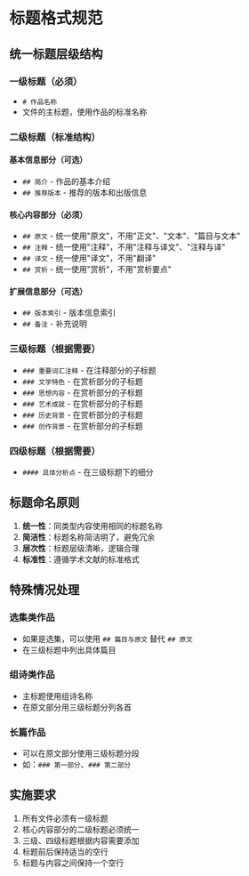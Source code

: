 <!--
 * @Author: ylmzfun ylmzfun@163.com
 * @Date: 2025-01-27 10:00:00
 * @LastEditors: ylmzfun ylmzfun@163.com
 * @LastEditTime: 2025-10-04 08:51:54
 * @FilePath: /Users/ylmzfun/Documents/study/note/poetry/title_format_standard.md
 * @Description: 古文辞章汇编 - 标题格式规范
-->
# 标题格式规范

## 统一标题层级结构

### 一级标题（必须）
- `# 作品名称`
- 文件的主标题，使用作品的标准名称

### 二级标题（标准结构）

#### 基本信息部分（可选）
- `## 简介` - 作品的基本介绍
- `## 推荐版本` - 推荐的版本和出版信息

#### 核心内容部分（必须）
- `## 原文` - 统一使用"原文"，不用"正文"、"文本"、"篇目与文本"
- `## 注释` - 统一使用"注释"，不用"注释与译文"、"注释与译"
- `## 译文` - 统一使用"译文"，不用"翻译"
- `## 赏析` - 统一使用"赏析"，不用"赏析要点"

#### 扩展信息部分（可选）
- `## 版本索引` - 版本信息索引
- `## 备注` - 补充说明

### 三级标题（根据需要）
- `### 重要词汇注释` - 在注释部分的子标题
- `### 文学特色` - 在赏析部分的子标题
- `### 思想内容` - 在赏析部分的子标题
- `### 艺术成就` - 在赏析部分的子标题
- `### 历史背景` - 在赏析部分的子标题
- `### 创作背景` - 在赏析部分的子标题

### 四级标题（根据需要）
- `#### 具体分析点` - 在三级标题下的细分

## 标题命名原则

1. **统一性**：同类型内容使用相同的标题名称
2. **简洁性**：标题名称简洁明了，避免冗余
3. **层次性**：标题层级清晰，逻辑合理
4. **标准性**：遵循学术文献的标准格式

## 特殊情况处理

### 选集类作品
- 如果是选集，可以使用 `## 篇目与原文` 替代 `## 原文`
- 在三级标题中列出具体篇目

### 组诗类作品
- 主标题使用组诗名称
- 在原文部分用三级标题分列各首

### 长篇作品
- 可以在原文部分使用三级标题分段
- 如：`### 第一部分`、`### 第二部分`

## 实施要求

1. 所有文件必须有一级标题
2. 核心内容部分的二级标题必须统一
3. 三级、四级标题根据内容需要添加
4. 标题前后保持适当的空行
5. 标题与内容之间保持一个空行